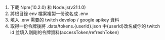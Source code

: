 1. 下載 Npm(10.2.0) 和 Node.js(v21.1.0)
2. 將根目錄 env 檔案複製一份改名成 .env
3. 填入 .env 需要的 twitch develop / google apikey 資料
4. 取得一份令牌後將 .data/tokens.{userId}.json 中{userId}改名成你的 twitch id 並填入剛剛的令牌資料(accessToken/refreshToken)
